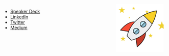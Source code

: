 <img src="https://github.com/hieuwu/hieuwu.github.io/blob/master/assets/img/53114-rocket-circling.gif" align="right" height="150px">


- [Speaker Deck](https://speakerdeck.com/hieuwu)
- [LinkedIn](https://www.linkedin.com/in/hieuvu99)
- [Twitter](https://twitter.com/hieuwu99)
- [Medium](https://hieuwu.medium.com/)

<!--
**hieuwu/hieuwu** is a ✨ _special_ ✨ repository because its `README.md` (this file) appears on your GitHub profile.

Here are some ideas to get you started:

- 🔭 I’m currently working on ...
- 🌱 I’m currently learning ...
- 👯 I’m looking to collaborate on ...
- 🤔 I’m looking for help with ...
- 💬 Ask me about ...
- 📫 How to reach me: ...
- 😄 Pronouns: ...
- ⚡ Fun fact: ...
-->
